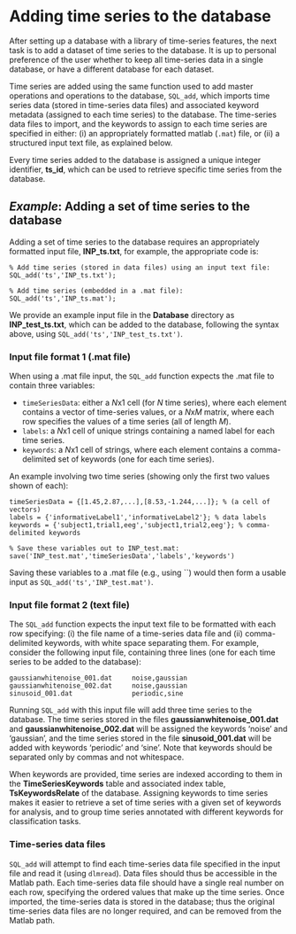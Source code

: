 # Adding time series to the database
<!--{#sec:addingTimeSeries}-->

After setting up a database with a library of time-series features, the next task is to add a dataset of time series to the database.
It is up to personal preference of the user whether to keep all time-series data in a single database, or have a different database for each dataset.

Time series are added using the same function used to add master operations and operations to the database, `SQL_add`, which imports time series data (stored in time-series data files) and associated keyword metadata (assigned to each time series) to the database.
The time-series data files to import, and the keywords to assign to each time series are specified in either: (i) an appropriately formatted matlab (`.mat`) file, or (ii) a structured input text file, as explained below.

Every time series added to the database is assigned a unique integer identifier, **ts\_id**, which can be used to retrieve specific time series from the database.

## *Example*: Adding a set of time series to the database
Adding a set of time series to the database requires an appropriately formatted input file, **INP_ts.txt**, for example, the appropriate code is:

    % Add time series (stored in data files) using an input text file:
    SQL_add('ts','INP_ts.txt');
    
    % Add time series (embedded in a .mat file):
    SQL_add('ts','INP_ts.mat');

We provide an example input file in the **Database** directory as **INP_test_ts.txt**, which can be added to the database, following the syntax above, using `SQL_add('ts','INP_test_ts.txt')`.

### Input file format 1 (.mat file)

When using a .mat file input, the `SQL_add` function expects the .mat file to contain three variables:

* `timeSeriesData`: either a *N*x1 cell (for *N* time series), where each element contains a vector of time-series values, or a *N*x*M* matrix, where each row specifies the values of a time series (all of length *M*).
* `labels`: a *N*x1 cell of unique strings containing a named label for each time series.
* `keywords`: a *N*x1 cell of strings, where each element contains a comma-delimited set of keywords (one for each time series).

An example involving two time series (showing only the first two values shown of each):

```
timeSeriesData = {[1.45,2.87,...],[8.53,-1.244,...]}; % (a cell of vectors)
labels = {'informativeLabel1','informativeLabel2'}; % data labels
keywords = {'subject1,trial1,eeg','subject1,trial2,eeg'}; % comma-delimited keywords

% Save these variables out to INP_test.mat:
save('INP_test.mat','timeSeriesData','labels','keywords')
```

Saving these variables to a .mat file (e.g., using ``) would then form a usable input as `SQL_add('ts','INP_test.mat')`.

### Input file format 2 (text file)

The `SQL_add` function expects the input text file to be formatted with each row specifying: (i) the file name of a time-series data file and (ii) comma-delimited keywords, with white space separating them.
For example, consider the following input file, containing three lines (one for each time series to be added to the database):

    gaussianwhitenoise_001.dat     noise,gaussian
    gaussianwhitenoise_002.dat     noise,gaussian
    sinusoid_001.dat               periodic,sine
    
Running `SQL_add` with this input file will add three time series to the database. The time series stored in the files **gaussianwhitenoise_001.dat** and **gaussianwhitenoise_002.dat** will be assigned the keywords ‘noise’ and ‘gaussian’, and the time series stored in the file **sinusoid_001.dat** will be added with keywords ‘periodic’ and ‘sine’.
Note that keywords should be separated only by commas and not whitespace.

When keywords are provided, time series are indexed according to them in the **TimeSeriesKeywords** table and associated index table, **TsKeywordsRelate** of the database.
Assigning keywords to time series makes it easier to retrieve a set of time series with a given set of keywords for analysis, and to group time series annotated with different keywords for classification tasks.

### Time-series data files

`SQL_add` will attempt to find each time-series data file specified in the input file and read it (using `dlmread`).
Data files should thus be accessible in the Matlab path.
Each time-series data file should have a single real number on each row, specifying the ordered values that make up the time series.
Once imported, the time-series data is stored in the database; thus the original time-series data files are no longer required, and can be removed from the Matlab path.
